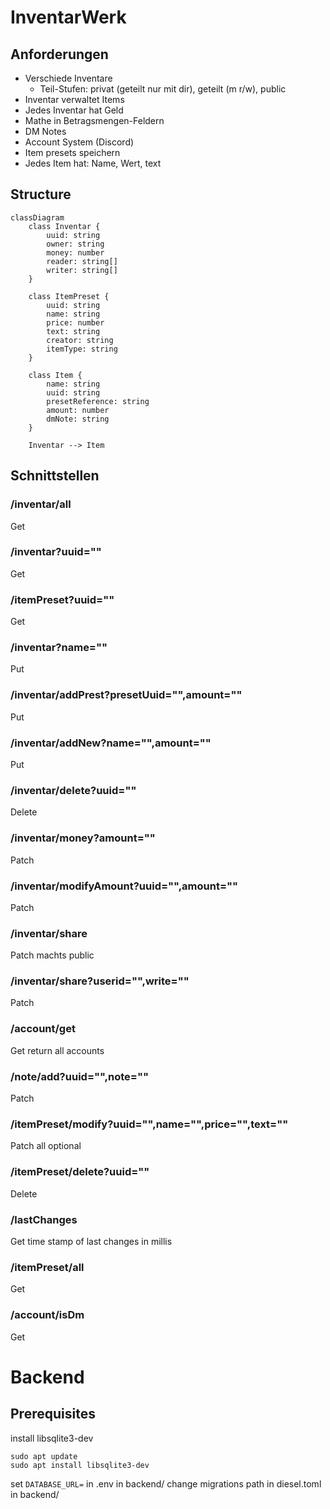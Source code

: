 # InventarWerk

## Anforderungen
- Verschiede Inventare
  - Teil-Stufen: privat (geteilt nur mit dir), geteilt (m r/w), public
- Inventar verwaltet Items
- Jedes Inventar hat Geld
- Mathe in Betragsmengen-Feldern
- DM Notes
- Account System (Discord)
- Item presets speichern
- Jedes Item hat: Name, Wert, text

## Structure
```mermaid
classDiagram
    class Inventar {
        uuid: string
        owner: string
        money: number
        reader: string[]
        writer: string[]
    }

    class ItemPreset {
        uuid: string
        name: string
        price: number
        text: string
        creator: string
        itemType: string
    }

    class Item {
        name: string
        uuid: string
        presetReference: string
        amount: number
        dmNote: string
    }

    Inventar --> Item
```

## Schnittstellen
### /inventar/all
Get
### /inventar?uuid=""
Get
### /itemPreset?uuid=""
Get
### /inventar?name=""
Put
### /inventar/addPrest?presetUuid="",amount=""
Put
### /inventar/addNew?name="",amount=""
Put
### /inventar/delete?uuid=""
Delete
### /inventar/money?amount=""
Patch
### /inventar/modifyAmount?uuid="",amount=""
Patch
### /inventar/share
Patch
machts public
### /inventar/share?userid="",write=""
Patch
### /account/get
Get
return all accounts
### /note/add?uuid="",note=""
Patch
### /itemPreset/modify?uuid="",name="",price="",text=""
Patch
all optional
### /itemPreset/delete?uuid=""
Delete
### /lastChanges
Get
time stamp of last changes in millis
### /itemPreset/all
Get
### /account/isDm
Get


# Backend
## Prerequisites
install libsqlite3-dev
```
sudo apt update
sudo apt install libsqlite3-dev
```

set `DATABASE_URL=` in .env in backend/
change migrations path in diesel.toml in backend/
